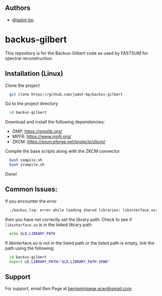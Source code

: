 
## Authors

- [@jadot-bp](https://www.github.com/jadot-bp)
# backus-gilbert

This repository is for the Backus-Gilbert code as used by FASTSUM for spectral reconstruction.


## Installation (Linux)

Clone the project

```bash
  git clone https://github.com/jadot-bp/backus-gilbert
```

Go to the project directory

```bash
  cd backus-gilbert
```

Download and install the following dependencies: 

*  GMP: https://gmplib.org/
* MPFR: https://www.mpfr.org/ 
* ZKCM: https://sourceforge.net/projects/zkcm/

Compile the base scripts along with the ZKCM connector

```bash
  bash compile.sh
  bash zcompile.sh
```
Done!

## Common Issues:

If you encounter the error

```bash
  ./backus_lsq: error while loading shared libraries: libinterface.so: cannot open shared object file: No such file or directory
```

then you have not correctly set the library path. Check to see if `libinterface.so` is in the linked library path

```bash
  echo $LD_LIBRARY_PATH
```

If libinterface.so is not in the listed path or the listed path is empty, link the path using the following:

```bash
  cd backus-gilbert
  export LD_LIBRARY_PATH="$LD_LIBRARY_PATH:$PWD"
```

## Support

For support, email Ben Page at benjaminpage.acer@gmail.com.



